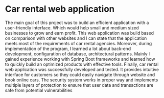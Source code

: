 # Car rental web application

The main goal of this project was to build an efficient application with a user-friendly interface.
Which would help small and medium sized businesses to grow and earn profit. This web
application was build based on comparison with other websites and I can state that the
application meets most of the requirements of car rental agencies. Moreover, during
implementation of the program, I learned a lot about back-end development, configuration of
database, architectural patterns. Mainly I gained experience working with Spring Boot
frameworks and learned how to quickly build an optimized products with effective tools.
Finally, car rental web application was successfully developed and tested. It provides intuitive
interface for customers so they could easily navigate through website and book online cars. The
security system works in proper way and implements multiple layers of protection to ensure
that user data and transactions are safe from potential vulnerabilities
